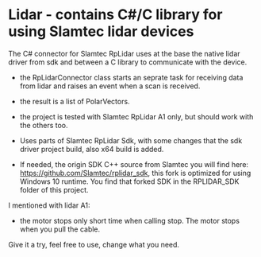 # Lidar - contains C#/C library for using Slamtec lidar devices

The C# connector for Slamtec RpLidar uses at the base the native lidar driver from sdk and between a C library to communicate with the device.

- the RpLidarConnector class starts an seprate task for receiving data from lidar and raises an event when a scan is received.   
- the result is a list of PolarVectors. 
- the project is tested with Slamtec RpLidar A1 only, but should work with the others too. 

- Uses parts of Slamtec RpLidar Sdk, with some changes that the sdk driver project build, also x64 build is added.
- If needed, the origin SDK C++ source from Slamtec you will find here: https://github.com/Slamtec/rplidar_sdk, this fork is optimized for using Windows 10 runtime. You find that forked SDK in the RPLIDAR_SDK folder of this project.

I mentioned with lidar A1:
- the motor stops only short time when calling stop. The motor stops when you pull the cable.

Give it a try, feel free to use, change what you need. 
 

